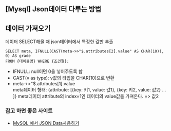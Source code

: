 
## [Mysql] Json데이터 다루는 방법

## 데이터 가져오기
데이터 SELECT해올 때 json데이터에서 특정한 값만 추출
```
SELECT meta, IFNULL(CAST(meta->>"$.attributes[2].value" AS CHAR(10)), 0) AS grade 
FROM {테이블명} WHERE {조건절};
```
- IFNULL: null이면 0을 넣어주도록 함
- CAST(v as type): v값의 타입을 CHAR(10)으로 변환 
- meta->>"$.attributes[1].value  
meta데이터 형태: {attribute: [{key: 키1, value: 값1}, {key: 키2, value: 값2} ... ]}
meta데이터 attribute의 index=1인 데이터의 value값을 가져온다. => 값2


### 참고 하면 좋은 사이트
- [MySQL 에서 JSON Data사용하기](https://www.lesstif.com/dbms/mysql-json-data-54952420.html)
